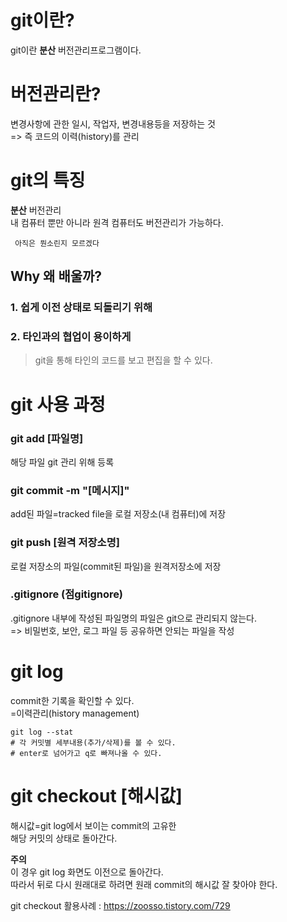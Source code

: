 # git이란?

git이란 **분산** 버전관리프로그램이다.

# 버전관리란?

변경사항에 관한 일시, 작업자, 변경내용등을 저장하는 것<br>
=> 즉 코드의 이력(history)를 관리

# git의 특징

**분산** 버전관리<br>
내 컴퓨터 뿐만 아니라 원격 컴퓨터도 버전관리가 가능하다.

```
 아직은 뭔소린지 모르겠다
```

## Why 왜 배울까?

### 1. 쉽게 이전 상태로 되돌리기 위해

### 2. 타인과의 협업이 용이하게

> git을 통해 타인의 코드를 보고 편집을 할 수 있다.

# git 사용 과정

### git add [파일명]

해당 파일 git 관리 위해 등록

### git commit -m "[메시지]"

add된 파일=tracked file을 로컬 저장소(내 컴퓨터)에 저장

### git push [원격 저장소명]

로컬 저장소의 파일(commit된 파일)을 원격저장소에 저장

### .gitignore (점gitignore)

.gitignore 내부에 작성된 파일명의 파일은 git으로 관리되지 않는다.<br>
=> 비밀번호, 보안, 로그 파일 등 공유하면 안되는 파일을 작성

# git log

commit한 기록을 확인할 수 있다.<br>
=이력관리(history management)

```
git log --stat
# 각 커밋별 세부내용(추가/삭제)를 볼 수 있다.
# enter로 넘어가고 q로 빠져나올 수 있다.
```

# git checkout [해시값]

해시값=git log에서 보이는 commit의 고유한 <br>
해당 커밋의 상태로 돌아간다.<br>

**주의** <br>
이 경우 git log 화면도 이전으로 돌아간다.<br>
따라서 뒤로 다시 원래대로 하려면 원래 commit의 해시값 잘 찾아야 한다.

git checkout 활용사례 : https://zoosso.tistory.com/729
